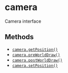 camera
======

Camera interface

Methods
-------

* [`camera.getPosition()`](api/camera.getPosition)
* [`camera.preWorldDraw()`](api/camera.preWorldDraw)
* [`camera.postWorldDraw()`](api/camera.postWorldDraw)
* [`camera.setPosition()`](api/camera.setPosition)
